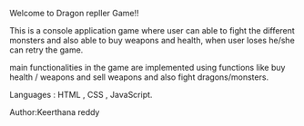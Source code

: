 Welcome to Dragon repller Game!!

This is a console application game where user can able to fight the different monsters and also able to buy weapons and health, when user loses he/she can retry the game.

main functionalities in the game are implemented using functions like buy health / weapons and sell weapons and also fight dragons/monsters.

Languages : HTML , CSS , JavaScript.

Author:Keerthana reddy



